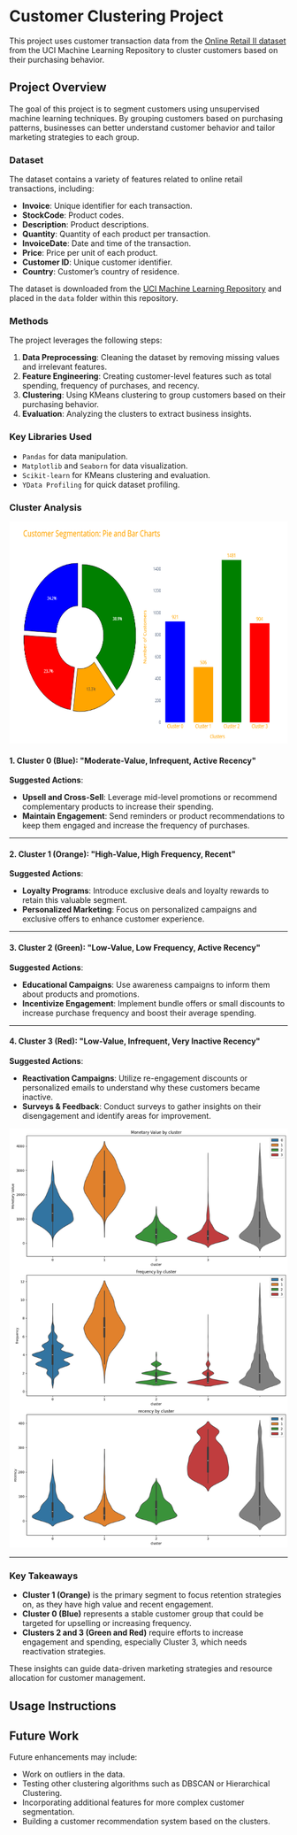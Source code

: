 # Customer Clustering Project

This project uses customer transaction data from the [Online Retail II dataset](https://archive.ics.uci.edu/dataset/502/online+retail+ii) from the UCI Machine Learning Repository to cluster customers based on their purchasing behavior.

## Project Overview

The goal of this project is to segment customers using unsupervised machine learning techniques. By grouping customers based on purchasing patterns, businesses can better understand customer behavior and tailor marketing strategies to each group.

### Dataset

The dataset contains a variety of features related to online retail transactions, including:
- **Invoice**: Unique identifier for each transaction.
- **StockCode**: Product codes.
- **Description**: Product descriptions.
- **Quantity**: Quantity of each product per transaction.
- **InvoiceDate**: Date and time of the transaction.
- **Price**: Price per unit of each product.
- **Customer ID**: Unique customer identifier.
- **Country**: Customer’s country of residence.

The dataset is downloaded from the [UCI Machine Learning Repository](https://archive.ics.uci.edu/dataset/502/online+retail+ii) and placed in the `data` folder within this repository.

### Methods

The project leverages the following steps:

1. **Data Preprocessing**: Cleaning the dataset by removing missing values and irrelevant features.
2. **Feature Engineering**: Creating customer-level features such as total spending, frequency of purchases, and recency.
3. **Clustering**: Using KMeans clustering to group customers based on their purchasing behavior.
4. **Evaluation**: Analyzing the clusters to extract business insights.

### Key Libraries Used
- `Pandas` for data manipulation.
- `Matplotlib` and `Seaborn` for data visualization.
- `Scikit-learn` for KMeans clustering and evaluation.
- `YData Profiling` for quick dataset profiling.


### Cluster Analysis
<img src="plot.png" alt="Customer Segmentation Plot" width="600" height="400"><br>
#### 1. **Cluster 0 (Blue)**: **"Moderate-Value, Infrequent, Active Recency"**     
   **Suggested Actions**:  
   - **Upsell and Cross-Sell**: Leverage mid-level promotions or recommend complementary products to increase their spending.
   - **Maintain Engagement**: Send reminders or product recommendations to keep them engaged and increase the frequency of purchases.

---

#### 2. **Cluster 1 (Orange)**: **"High-Value, High Frequency, Recent"**  
   **Suggested Actions**:  
   - **Loyalty Programs**: Introduce exclusive deals and loyalty rewards to retain this valuable segment.
   - **Personalized Marketing**: Focus on personalized campaigns and exclusive offers to enhance customer experience.

---

#### 3. **Cluster 2 (Green)**: **"Low-Value, Low Frequency, Active Recency"**  
   **Suggested Actions**:  
   - **Educational Campaigns**: Use awareness campaigns to inform them about products and promotions.
   - **Incentivize Engagement**: Implement bundle offers or small discounts to increase purchase frequency and boost their average spending.

---

#### 4. **Cluster 3 (Red)**: **"Low-Value, Infrequent, Very Inactive Recency"**
   **Suggested Actions**:  
   - **Reactivation Campaigns**: Utilize re-engagement discounts or personalized emails to understand why these customers became inactive.
   - **Surveys & Feedback**: Conduct surveys to gather insights on their disengagement and identify areas for improvement.

<!-- <img src="plot2.png" alt="Customer Segmentation Plot" width="600" height="400"><br> -->
![Customer Segmentation Plot](plot2.png)

---

### Key Takeaways
- **Cluster 1 (Orange)** is the primary segment to focus retention strategies on, as they have high value and recent engagement.
- **Cluster 0 (Blue)** represents a stable customer group that could be targeted for upselling or increasing frequency.
- **Clusters 2 and 3 (Green and Red)** require efforts to increase engagement and spending, especially Cluster 3, which needs reactivation strategies.

These insights can guide data-driven marketing strategies and resource allocation for customer management.

## Usage Instructions


## Future Work

Future enhancements may include:
- Work on outliers in the data.
- Testing other clustering algorithms such as DBSCAN or Hierarchical Clustering.
- Incorporating additional features for more complex customer segmentation.
- Building a customer recommendation system based on the clusters.
